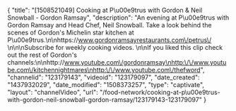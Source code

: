 {
    "title": "[1508521049] Cooking at P\u00e9trus with Gordon & Neil Snowball - Gordon Ramsay",
    "description": "An evening at P\u00e9trus with Gordon Ramsay and Head Chef, Neil Snowball. Take a look behind the scenes of Gordon's Michelin star kitchen at P\u00e9trus.\n\nhttps:\/\/www.gordonramsayrestaurants.com\/petrus\/ \n\n\nSubscribe for weekly cooking videos. \n\nIf you liked this clip check out the rest of Gordon's channels:\n\nhttp:\/\/www.youtube.com\/gordonramsay\nhttp:\/\/www.youtube.com\/kitchennightmares\nhttp:\/\/www.youtube.com\/thefword",
    "channelid": "123179143",
    "videoid": "123179097",
    "date_created": "1437932029",
    "date_modified": "1508373257",
    "type": "captivate",
    "layout": "channelVideo",
    "url": "\/food-network\/cooking-at-p\u00e9trus-with-gordon-neil-snowball-gordon-ramsay\/123179143-123179097"
}
